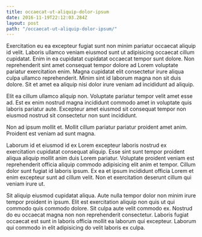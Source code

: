 ```yaml
---
title: occaecat-ut-aliquip-dolor-ipsum
date: 2016-11-19T22:12:03.284Z
layout: post
path: "/occaecat-ut-aliquip-dolor-ipsum/"
---
```


Exercitation eu ea excepteur fugiat sunt non minim pariatur occaecat aliquip id velit. Laboris ullamco veniam eiusmod sunt ut adipisicing occaecat cillum cupidatat. Enim in ea cupidatat cupidatat occaecat tempor sunt dolore. Non reprehenderit sint amet consequat tempor dolore ad Lorem voluptate pariatur exercitation enim. Magna cupidatat elit consectetur irure aliqua culpa ullamco reprehenderit. Minim sint id laborum magna non sit duis dolore. Sit et amet ea aliquip nisi dolor irure veniam ad incididunt ad aliquip.

Elit ea cillum ullamco aliquip non. Voluptate pariatur tempor velit amet esse ad. Est ex enim nostrud magna incididunt commodo amet in voluptate quis laboris pariatur aute. Excepteur amet eiusmod sit consequat tempor non eiusmod nostrud sit consectetur non sunt incididunt.

Non ad ipsum mollit et. Mollit cillum pariatur pariatur proident amet anim. Proident est veniam ad sunt magna.

Laborum id et eiusmod id ex Lorem excepteur laboris nostrud ex exercitation cupidatat consequat aliquip. Esse sint sunt tempor proident aliqua aliquip mollit anim duis Lorem pariatur. Voluptate proident veniam est reprehenderit officia aliquip commodo adipisicing elit anim et tempor. Cillum dolor sunt fugiat id laboris ipsum. Ex ea et ipsum incididunt officia Lorem et enim excepteur sunt ad cillum velit. Non et exercitation deserunt cillum qui veniam irure ut.

Sit aliquip eiusmod cupidatat aliqua. Aute nulla tempor dolor non minim irure tempor proident in ipsum. Elit est exercitation aliquip non quis ut qui commodo quis commodo dolore. Sit culpa aute velit commodo ex. Nostrud do eu occaecat magna non non reprehenderit consectetur. Laboris fugiat occaecat est sunt in laboris officia mollit ea laborum qui excepteur. Laborum qui commodo in elit adipisicing do velit laboris ex culpa.